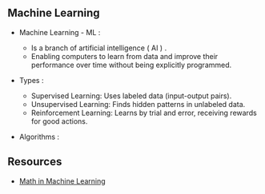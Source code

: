 ## Machine Learning 
* Machine Learning - ML :
    - Is a branch of artificial intelligence ( AI ) .
    - Enabling computers to learn from data and improve their performance over time without being explicitly programmed.

* Types :
    - Supervised Learning: Uses labeled data (input-output pairs).
    - Unsupervised Learning: Finds hidden patterns in unlabeled data.
    - Reinforcement Learning: Learns by trial and error, receiving rewards for good actions.

* Algorithms :
    

## Resources 
* [Math in Machine Learning ]( https://machinelearningcoban.com/math/)